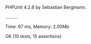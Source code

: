 PHPUnit 4.2.6 by Sebastian Bergmann.

..........

Time: 67 ms, Memory: 2.00Mb

OK (10 tests, 15 assertions)

